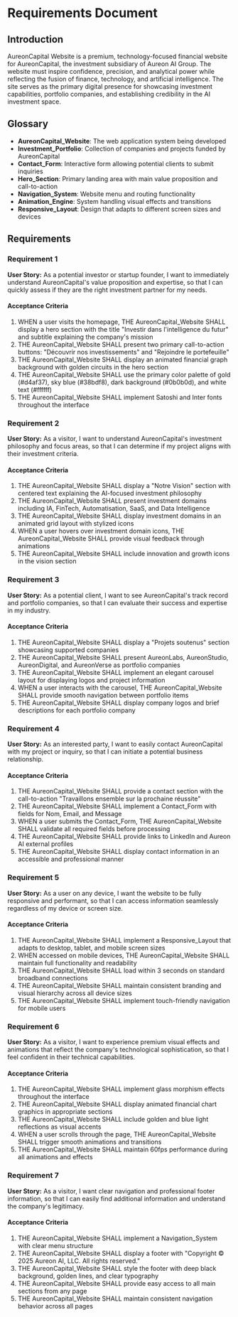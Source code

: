 # Requirements Document

## Introduction

AureonCapital Website is a premium, technology-focused financial website for AureonCapital, the investment subsidiary of Aureon AI Group. The website must inspire confidence, precision, and analytical power while reflecting the fusion of finance, technology, and artificial intelligence. The site serves as the primary digital presence for showcasing investment capabilities, portfolio companies, and establishing credibility in the AI investment space.

## Glossary

- **AureonCapital_Website**: The web application system being developed
- **Investment_Portfolio**: Collection of companies and projects funded by AureonCapital
- **Contact_Form**: Interactive form allowing potential clients to submit inquiries
- **Hero_Section**: Primary landing area with main value proposition and call-to-action
- **Navigation_System**: Website menu and routing functionality
- **Animation_Engine**: System handling visual effects and transitions
- **Responsive_Layout**: Design that adapts to different screen sizes and devices

## Requirements

### Requirement 1

**User Story:** As a potential investor or startup founder, I want to immediately understand AureonCapital's value proposition and expertise, so that I can quickly assess if they are the right investment partner for my needs.

#### Acceptance Criteria

1. WHEN a user visits the homepage, THE AureonCapital_Website SHALL display a hero section with the title "Investir dans l'intelligence du futur" and subtitle explaining the company's mission
2. THE AureonCapital_Website SHALL present two primary call-to-action buttons: "Découvrir nos investissements" and "Rejoindre le portefeuille"
3. THE AureonCapital_Website SHALL display an animated financial graph background with golden circuits in the hero section
4. THE AureonCapital_Website SHALL use the primary color palette of gold (#d4af37), sky blue (#38bdf8), dark background (#0b0b0d), and white text (#ffffff)
5. THE AureonCapital_Website SHALL implement Satoshi and Inter fonts throughout the interface

### Requirement 2

**User Story:** As a visitor, I want to understand AureonCapital's investment philosophy and focus areas, so that I can determine if my project aligns with their investment criteria.

#### Acceptance Criteria

1. THE AureonCapital_Website SHALL display a "Notre Vision" section with centered text explaining the AI-focused investment philosophy
2. THE AureonCapital_Website SHALL present investment domains including IA, FinTech, Automatisation, SaaS, and Data Intelligence
3. THE AureonCapital_Website SHALL display investment domains in an animated grid layout with stylized icons
4. WHEN a user hovers over investment domain icons, THE AureonCapital_Website SHALL provide visual feedback through animations
5. THE AureonCapital_Website SHALL include innovation and growth icons in the vision section

### Requirement 3

**User Story:** As a potential client, I want to see AureonCapital's track record and portfolio companies, so that I can evaluate their success and expertise in my industry.

#### Acceptance Criteria

1. THE AureonCapital_Website SHALL display a "Projets soutenus" section showcasing supported companies
2. THE AureonCapital_Website SHALL present AureonLabs, AureonStudio, AureonDigital, and AureonVerse as portfolio companies
3. THE AureonCapital_Website SHALL implement an elegant carousel layout for displaying logos and project information
4. WHEN a user interacts with the carousel, THE AureonCapital_Website SHALL provide smooth navigation between portfolio items
5. THE AureonCapital_Website SHALL display company logos and brief descriptions for each portfolio company

### Requirement 4

**User Story:** As an interested party, I want to easily contact AureonCapital with my project or inquiry, so that I can initiate a potential business relationship.

#### Acceptance Criteria

1. THE AureonCapital_Website SHALL provide a contact section with the call-to-action "Travaillons ensemble sur la prochaine réussite"
2. THE AureonCapital_Website SHALL implement a Contact_Form with fields for Nom, Email, and Message
3. WHEN a user submits the Contact_Form, THE AureonCapital_Website SHALL validate all required fields before processing
4. THE AureonCapital_Website SHALL provide links to LinkedIn and Aureon AI external profiles
5. THE AureonCapital_Website SHALL display contact information in an accessible and professional manner

### Requirement 5

**User Story:** As a user on any device, I want the website to be fully responsive and performant, so that I can access information seamlessly regardless of my device or screen size.

#### Acceptance Criteria

1. THE AureonCapital_Website SHALL implement a Responsive_Layout that adapts to desktop, tablet, and mobile screen sizes
2. WHEN accessed on mobile devices, THE AureonCapital_Website SHALL maintain full functionality and readability
3. THE AureonCapital_Website SHALL load within 3 seconds on standard broadband connections
4. THE AureonCapital_Website SHALL maintain consistent branding and visual hierarchy across all device sizes
5. THE AureonCapital_Website SHALL implement touch-friendly navigation for mobile users

### Requirement 6

**User Story:** As a visitor, I want to experience premium visual effects and animations that reflect the company's technological sophistication, so that I feel confident in their technical capabilities.

#### Acceptance Criteria

1. THE AureonCapital_Website SHALL implement glass morphism effects throughout the interface
2. THE AureonCapital_Website SHALL display animated financial chart graphics in appropriate sections
3. THE AureonCapital_Website SHALL include golden and blue light reflections as visual accents
4. WHEN a user scrolls through the page, THE AureonCapital_Website SHALL trigger smooth animations and transitions
5. THE AureonCapital_Website SHALL maintain 60fps performance during all animations and effects

### Requirement 7

**User Story:** As a visitor, I want clear navigation and professional footer information, so that I can easily find additional information and understand the company's legitimacy.

#### Acceptance Criteria

1. THE AureonCapital_Website SHALL implement a Navigation_System with clear menu structure
2. THE AureonCapital_Website SHALL display a footer with "Copyright © 2025 Aureon AI, LLC. All rights reserved."
3. THE AureonCapital_Website SHALL style the footer with deep black background, golden lines, and clear typography
4. THE AureonCapital_Website SHALL provide easy access to all main sections from any page
5. THE AureonCapital_Website SHALL maintain consistent navigation behavior across all pages